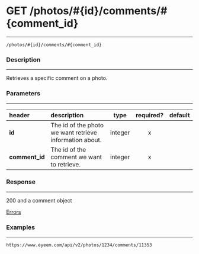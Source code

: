 # GET /photos/#{id}/comments/#{comment_id}   
***
`/photos/#{id}/comments/#{comment_id} `

### Description
***
Retrieves a specific comment on a photo.

### Parameters
***

|header| description| type |required? |default|
|:---------|:--------------|:----------:|:------------:|:------------:|
|**id**|The id of the photo we want retrieve information about.|integer|x||
|**comment_id**|The id of the comment we want to retrieve.|integer|x||


### Response
***


200 and a comment object

[Errors](../../resources/errors.md#files)
### Examples
***

`https://www.eyeem.com/api/v2/photos/1234/comments/11353`


 